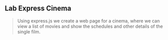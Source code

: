 ## Lab Express Cinema

> Using express.js we create a web page for a cinema, where we can view a list of movies and show the schedules and other details of the single film.
